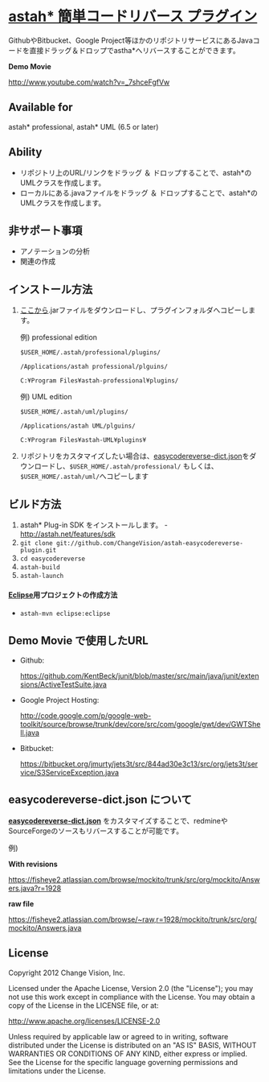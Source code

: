 # [astah* 簡単コードリバース プラグイン](http://astah.change-vision.com/ja/feature/code-reverse-plugin.html)
GithubやBitbucket、Google Project等ほかのリポジトリサービスにあるJavaコードを直接ドラッグ＆ドロップでastha*へリバースすることができます。

**Demo Movie**

<http://www.youtube.com/watch?v=_7shceFgfVw>


## Available for
astah* professional, astah* UML (6.5 or later)


## Ability
* リポジトリ上のURL/リンクをドラッグ ＆ ドロップすることで、astah*のUMLクラスを作成します。
* ローカルにある.javaファイルをドラッグ ＆ ドロップすることで、astah*のUMLクラスを作成します。


## 非サポート事項
* アノテーションの分析
* 関連の作成


## インストール方法
1. [ここから](http://cdn.change-vision.com/plugins/easycodereverse-1.0.1.jar).jarファイルをダウンロードし、プラグインフォルダへコピーします。

   例) professional edition
   
   `$USER_HOME/.astah/professional/plugins/`
   
   `/Applications/astah professional/plguins/`
   
   `C:¥Program Files¥astah-professional¥plugins/`
   
   例) UML edition
   
   `$USER_HOME/.astah/uml/plugins/`
   
   `/Applications/astah UML/plguins/`
   
   `C:¥Program Files¥astah-UML¥plugins¥`

2. リポジトリをカスタマイズしたい場合は、[easycodereverse-dict.json](https://raw.github.com/ChangeVision/astah-easycodereverse-plugin/master/easycodereverse-dict.json)をダウンロードし、`$USER_HOME/.astah/professional/` もしくは、 `$USER_HOME/.astah/uml/`へコピーします




## ビルド方法
1. astah* Plug-in SDK をインストールします。 - <http://astah.net/features/sdk>
1. `git clone git://github.com/ChangeVision/astah-easycodereverse-plugin.git`
1. `cd easycodereverse`
1. `astah-build`
1. `astah-launch`

#### [Eclipse](http://astah.net/tutorials/plug-ins/plugin_tutorial_en/html/helloworld.html#eclipse)用プロジェクトの作成方法

 * `astah-mvn eclipse:eclipse`


## Demo Movie で使用したURL
* Github:

  <https://github.com/KentBeck/junit/blob/master/src/main/java/junit/extensions/ActiveTestSuite.java>

* Google Project Hosting:

  <http://code.google.com/p/google-web-toolkit/source/browse/trunk/dev/core/src/com/google/gwt/dev/GWTShell.java>

* Bitbucket:

  <https://bitbucket.org/jmurty/jets3t/src/844ad30e3c13/src/org/jets3t/service/S3ServiceException.java>


## easycodereverse-dict.json について
**[easycodereverse-dict.json](https://github.com/ChangeVision/astah-easycodereverse-plugin/blob/master/easycodereverse-dict.json)** をカスタマイズすることで、redmineやSourceForgeのソースもリバースすることが可能です。


例)

**With revisions**

<https://fisheye2.atlassian.com/browse/mockito/trunk/src/org/mockito/Answers.java?r=1928>

**raw file**

<https://fisheye2.atlassian.com/browse/~raw,r=1928/mockito/trunk/src/org/mockito/Answers.java>

## License
Copyright 2012 Change Vision, Inc.

Licensed under the Apache License, Version 2.0 (the "License");
you may not use this work except in compliance with the License.
You may obtain a copy of the License in the LICENSE file, or at:

   <http://www.apache.org/licenses/LICENSE-2.0>

Unless required by applicable law or agreed to in writing, software
distributed under the License is distributed on an "AS IS" BASIS,
WITHOUT WARRANTIES OR CONDITIONS OF ANY KIND, either express or implied.
See the License for the specific language governing permissions and
limitations under the License.